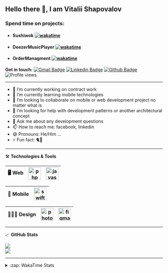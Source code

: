 ## Hello there 👋, I am Vitalii Shapovalov

### Spend time on projects: 

- #### Sushiwok [![wakatime](https://wakatime.com/badge/user/ee520ee9-0433-4c16-97dd-3a16a2e02fd4/project/89cf8f0f-b9f1-46ad-b171-bda57a33475a.svg)](https://wakatime.com/@reoxidant) <br>
- #### DeezerMusicPlayer [![wakatime](https://wakatime.com/badge/user/ee520ee9-0433-4c16-97dd-3a16a2e02fd4/project/b05c1915-e3be-45ac-80f8-75ee174cfa6e.svg)](https://wakatime.com/@reoxidant) <br>
- #### OrderManagment [![wakatime](https://wakatime.com/badge/user/ee520ee9-0433-4c16-97dd-3a16a2e02fd4/project/10c72232-cca2-46b2-bc83-0a8d5c5a668b.svg)](https://wakatime.com/@reoxidant) <br>

**Get in touch:**
[![Gmail Badge](https://img.shields.io/badge/-kupper133@gmail.com-c14438?style=flat&logo=Gmail&logoColor=white&link=mailto:kupper133@gmail.com)](mailto:kupper133@gmail.com) 
[![Linkedin Badge](https://img.shields.io/badge/-reoxidant-0072b1?style=flat&logo=Linkedin&logoColor=white&link=https://www.linkedin.com/in/reoxidant/)](https://www.linkedin.com/in/reoxidant/) [![Github Badge](https://img.shields.io/badge/-reoxidant-grey?style=flat&logo=github&logoColor=white&link=https://github.com/reoxidant/)](https://www.github.com/reoxidant/) ![Profile views](https://gpvc.arturio.dev/reoxidant)

---

- 🔭 I’m currently working on contract work
- 🌱 I’m currently learning mobile technologies
- 👯 I’m looking to collaborate on mobile or web development project no matter what is
- 🤔 I’m looking for help with development patterns or another architectural concept
- 💬 Ask me about any development questions
- 📫 How to reach me: facebook, linkedin
- 😄 Pronouns: He/Him ...
- ⚡ Fun fact: 🐈💨

---

🛠 **Technologies & Tools**

| 🖥 **Web** | <img src="https://cdn.icon-icons.com/icons2/2107/PNG/512/file_type_php_icon_130266.png" alt="php" width="40"/>  | <img src="https://cdn.icon-icons.com/icons2/2107/PNG/512/file_type_js_official_icon_130509.png" alt="javascript" width="40"/>|
|:--------------------------------------------------:|:--------------------------------------------------:|:--------------------------------------------------:|

| 📱 **Mobile** | <img src="https://cdn.icon-icons.com/icons2/643/PNG/512/swift-ios-bird-animal-figure-brand_icon-icons.com_59300.png" alt="swift" width="40"/> | 
|:--------------------------------------------------:|:--------------------------------------------------:|

| 🧑🏼‍🎨 **Design** | <img src="https://cdn.icon-icons.com/icons2/1088/PNG/512/1485282157-adobe-photoshop-raster-graphics-editor-cc-creative-cloud_78285.png" alt="photoshop" width="40" /> | <img src="https://cdn.icon-icons.com/icons2/2429/PNG/512/figma_logo_icon_147289.png" alt="figma" width="40" /> |
|:--------------------------------------------------:|:--------------------------------------------------:|:--------------------------------------------------:|

---

&#x1f4c8; **GitHub Stats** 
<!--<p><a href="https://github.com/reoxindat/reoxidant"><img align="center" src="https://github-readme-stats.vercel.app/api/top-langs/?username=reoxidant&hide=java,html&title_color=20232a&text_color=20232a&icon_color=2bbc8a"/></a></p> -->

<a href="https://github.com/anuraghazra/github-readme-stats">
  <img src="https://github-readme-stats.vercel.app/api?username=reoxidant&count_private=true&show_icons=true&title_color=EB4549" />
</a>

</br>

<a href="https://github.com/anuraghazra/github-readme-stats">
  <img src="https://github-readme-stats.vercel.app/api/top-langs/?username=reoxidant&langs_count=8&layout=compact&title_color=EB4549" />
</a>

---

<details>
  <summary>:zap: WakaTime Stats</summary>

<br />

<!--START_SECTION:waka-->
![Profile Views](http://img.shields.io/badge/Profile%20Views-0-blue)

![Lines of code](https://img.shields.io/badge/From%20Hello%20World%20I%27ve%20Written-57%20Thousand%20lines%20of%20code-blue)

**🐱 My GitHub Data** 

> 🏆 535 Contributions in the Year 2022
 > 
> 📦 142.8 kB Used in GitHub's Storage 
 > 
> 💼 Opted to Hire
 > 
> 📜 22 Public Repositories 
 > 
> 🔑 17 Private Repositories  
 > 
**I Mostly Code in Swift** 

```text
Swift                    18 repos            ████████████░░░░░░░░░░░░░   50.0% 
PHP                      10 repos            ███████░░░░░░░░░░░░░░░░░░   27.78% 
JavaScript               4 repos             ██░░░░░░░░░░░░░░░░░░░░░░░   11.11% 
Objective-C              3 repos             ██░░░░░░░░░░░░░░░░░░░░░░░   8.33% 
CSS                      1 repo              ░░░░░░░░░░░░░░░░░░░░░░░░░   2.78%

```



 Last Updated on 27/10/2022 01:50:01 UTC
<!--END_SECTION:waka-->

</details>

<!--
---

| 📢 **Find me elsewhere** | <a href="https://linkedin.com/in/reoxidant" target="blank"><img align="center" src="https://cdn.jsdelivr.net/npm/simple-icons@3.0.1/icons/linkedin.svg" alt="reoxidant" height="30" width="30" /></a> | <a href="https://fb.com/reoxidant" target="blank"><img align="center" src="https://cdn.jsdelivr.net/npm/simple-icons@3.0.1/icons/facebook.svg" alt="reoxidant" height="30" width="30" /></a> | <a href="https://stackoverflow.com/users/13626085" target="blank"><img align="center" src="https://cdn.jsdelivr.net/npm/simple-icons@3.0.1/icons/stackoverflow.svg" alt="13626085" height="30" width="30" /></a> | <a href="https://www.behance.net/enfatiko" target="blank"><img align="center" src="https://cdn.jsdelivr.net/npm/simple-icons@3.0.1/icons/behance.svg" alt="enfatiko" height="30" width="30" /></a> |
|:--------------------------------------------------:|:--------------------------------------------------:|:--------------------------------------------------:|:--------------------------------------------------:|:--------------------------------------------------:|
-->

